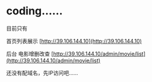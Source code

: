 
# coding……

目前只有

首页列表展示 [http://39.106.144.10](http://39.106.144.10)  

后台 电影增删改查 [http://39.106.144.10/admin/movie/list](http://39.106.144.10/admin/movie/list)  

还没有配域名，先IP访问吧…… 
